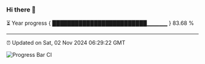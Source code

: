 ### Hi there 👋

⏳ Year progress { █████████████████████████▁▁▁▁▁ } 83.68 %

---

⏰ Updated on Sat, 02 Nov 2024 06:29:22 GMT

![Progress Bar CI](https://github.com/ZhaoGui/ZhaoGui/workflows/Progress%20Bar%20CI/badge.svg)
